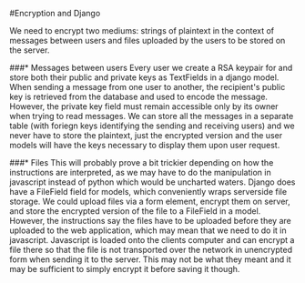 #Encryption and Django

We need to encrypt two mediums: strings of plaintext in the context of messages between users and files uploaded by the users to be stored on the server.

###* Messages between users
Every user we create a RSA keypair for and store both their public and private keys as TextFields in a django model. When sending a message from one user to another, the recipient's public key is retrieved from the database and used to encode the message. However, the private key field must remain accessible only by its owner when trying to read messages.
We can store all the messages in a separate table (with foriegn keys identifying the sending and receiving users) and we never have to store the plaintext, just the encrypted version and the user models will have the keys necessary to display them upon user request.

###* Files
This will probably prove a bit trickier depending on how the instructions are interpreted, as we may have to do the manipulation in javascript instead of python which would be uncharted waters. Django does have a FileField field for models, which conveniently wraps serverside file storage. We could upload files via a form element, encrypt them on server, and store the encrypted version of the file to a FileField in a model. However, the instructions say the files have to be uploaded before they are uploaded to the web application, which may mean that we need to do it in javascript. Javascript is loaded onto the clients computer and can encrypt a file there so that the file is not transported over the network in unencrypted form when sending it to the server. This may not be what they meant and it may be sufficient to simply encrypt it before saving it though.

